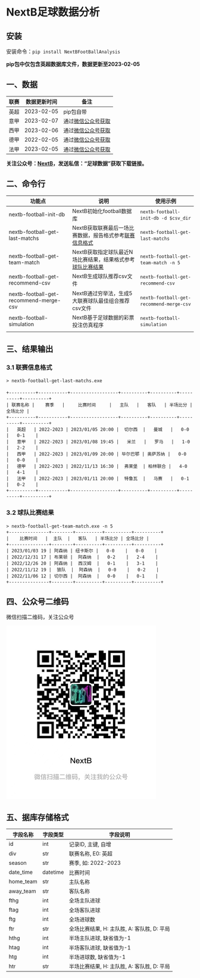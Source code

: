 # NextB足球数据分析

## 安装

安装命令：`pip install NextBFootBallAnalysis`

**pip包中仅包含英超数据库文件，数据更新至2023-02-05**

## 一、数据

|联赛|数据更新时间|备注|
|----|----|----|
|英超|2023-02-05|pip包自带|
|意甲|2023-02-07|通过[微信公众号获取](#四公众号二维码)|
|西甲|2023-02-06|通过[微信公众号获取](#四公众号二维码)|
|德甲|2022-02-05|通过[微信公众号获取](#四公众号二维码)|
|法甲|2023-02-05|通过[微信公众号获取](#四公众号二维码)|

**关注公众号：[NextB](#四公众号二维码)，发送私信：“足球数据”获取下载链接。**

## 二、命令行

|功能点|说明|使用示例|
|----|----|----|
|nextb-football-init-db|NextB初始化football数据库|`nextb-football-init-db -d $csv_dir`|
|nextb-football-get-last-matchs|NextB获取联赛最后一场比赛数据，报告格式参考[联赛信息格式](#31-联赛信息格式)|`nextb-football-get-last-matchs`|
|nextb-football-get-team-match|NextB获取指定球队最近N场比赛结果，结果格式参考[球队比赛结果](#32-球队比赛结果)|`nextb-football-get-team-match -n 5`|
|nextb-football-get-recommend-csv|NextB生成球队推荐csv文件|`nextb-football-get-recommend-csv`|
|nextb-football-get-recommend-merge-csv|NextB通过穷举法，生成5大联赛球队最佳组合推荐csv文件|`nextb-football-get-recommend-merge-csv`|
|nextb-football-simulation|NextB基于足球数据的彩票投注仿真程序|`nextb-football-simulation`|
|||||

## 三、结果输出
### 3.1 联赛信息格式

```
> nextb-football-get-last-matchs.exe

+----------+-----------+------------------+----------+----------+----------+----------+
| 联赛名称 |    赛季   |     比赛时间     |   主队   |   客队   | 半场比分 | 全场比分 |
+----------+-----------+------------------+----------+----------+----------+----------+
|   英超   | 2022-2023 | 2023/01/05 20:00 |  切尔西  |   曼城   |   0-0    |   0-1    |
|   意甲   | 2022-2023 | 2023/01/08 19:45 |   米兰   |   罗马   |   1-0    |   2-2    |
|   西甲   | 2022-2023 | 2023/01/09 20:00 | 毕尔巴鄂 | 奥萨苏纳 |   0-0    |   0-0    |
|   德甲   | 2022-2023 | 2022/11/13 16:30 |  弗莱堡  | 柏林联合 |   4-0    |   4-1    |
|   法甲   | 2022-2023 | 2023/01/11 20:00 |  特鲁瓦  |   马赛   |   0-1    |   0-2    |
+----------+-----------+------------------+----------+----------+----------+----------+
```
### 3.2 球队比赛结果

```
> nextb-football-get-team-match.exe -n 5
+---------------+--------+----------+----------+----------+
|    比赛时间   |  主队  |   客队   | 半场比分 | 全场比分 |
+---------------+--------+----------+----------+----------+
| 2023/01/03 19 | 阿森纳 | 纽卡斯尔 |   0-0    |   0-0    |
| 2022/12/31 17 | 布莱顿 |  阿森纳  |   0-2    |   2-4    |
| 2022/12/26 20 | 阿森纳 |  西汉姆  |   0-1    |   3-1    |
| 2022/11/12 19 |  狼队  |  阿森纳  |   0-0    |   0-2    |
| 2022/11/06 12 | 切尔西 |  阿森纳  |   0-0    |   0-1    |
+---------------+--------+----------+----------+----------+
```

## 四、公众号二维码

微信扫描二维码，关注公众号

![](./pictures/gongzhonghao.jpg)

## 五、据库存储格式

|字段名称|字段类型|字段说明|
|----|----|----|
|id|int|记录ID, 主键, 自增|
|div|str|联赛名称, E0: 英超|
|season|str|赛季, 如: 2022-2023|
|date_time|datetime|比赛时间|
|home_team|str|主队名称|
|away_team|str|客队名称|
|fthg|int|全场主队进球|
|ftag|int|全场客队进球|
|ftg|int|全场进球数|
|ftr|str|全场比赛结果, H: 主队胜, A: 客队胜, D: 平局|
|hthg|int|半场主队进球, 缺省值为-1|
|htag|int|半场客队进球, 缺省值为-1|
|htg|int|半场进球数, 缺省值为-1|
|htr|str|半场比赛结果, H: 主队胜, A: 客队胜, D: 平局|